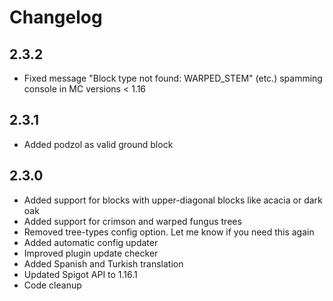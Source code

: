 # Changelog
## 2.3.2
- Fixed message "Block type not found: WARPED_STEM" (etc.) spamming console in MC versions < 1.16

## 2.3.1
- Added podzol as valid ground block

## 2.3.0
- Added support for blocks with upper-diagonal blocks like acacia or dark oak
- Added support for crimson and warped fungus trees
- Removed tree-types config option. Let me know if you need this again
- Added automatic config updater
- Improved plugin update checker
- Added Spanish and Turkish translation
- Updated Spigot API to 1.16.1
- Code cleanup